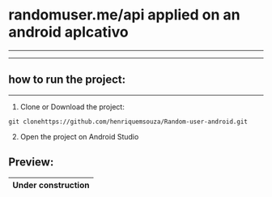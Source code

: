 # randomuser.me/api  applied on an android aplcativo
***
***
## how to run the project:
*** 
1. Clone  or Download the project:

```
git clonehttps://github.com/henriquemsouza/Random-user-android.git
```

2. Open the project  on Android Studio

 
 ## Preview:
 
 | Under construction   |
|--------|


